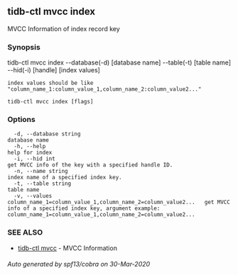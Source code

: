 ## tidb-ctl mvcc index

MVCC Information of index record key

### Synopsis

tidb-ctl mvcc index --database(-d) [database name] --table(-t) [table name] --hid(-i) [handle] [index values]

	index values should be like "column_name_1:column_value_1,column_name_2:column_value2..."

```
tidb-ctl mvcc index [flags]
```

### Options

```
  -d, --database string                                                      database name
  -h, --help                                                                 help for index
  -i, --hid int                                                              get MVCC info of the key with a specified handle ID.
  -n, --name string                                                          index name of a specified index key.
  -t, --table string                                                         table name
  -v, --values column_name_1=column_value_1,column_name_2=column_value2...   get MVCC info of a specified index key, argument example: column_name_1=column_value_1,column_name_2=column_value2...
```

### SEE ALSO

* [tidb-ctl mvcc](tidb-ctl_mvcc.md)	 - MVCC Information

###### Auto generated by spf13/cobra on 30-Mar-2020
